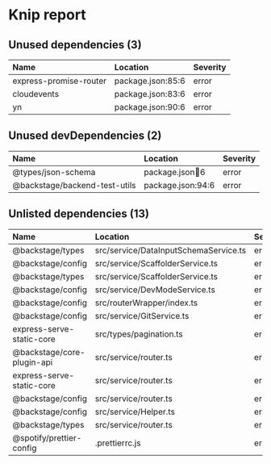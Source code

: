 # Knip report

## Unused dependencies (3)

| Name                   | Location          | Severity |
| :--------------------- | :---------------- | :------- |
| express-promise-router | package.json:85:6 | error    |
| cloudevents            | package.json:83:6 | error    |
| yn                     | package.json:90:6 | error    |

## Unused devDependencies (2)

| Name                          | Location           | Severity |
| :---------------------------- | :----------------- | :------- |
| @types/json-schema            | package.json:100:6 | error    |
| @backstage/backend-test-utils | package.json:94:6  | error    |

## Unlisted dependencies (13)

| Name                       | Location                              | Severity |
| :------------------------- | :------------------------------------ | :------- |
| @backstage/types           | src/service/DataInputSchemaService.ts | error    |
| @backstage/config          | src/service/ScaffolderService.ts      | error    |
| @backstage/types           | src/service/ScaffolderService.ts      | error    |
| @backstage/config          | src/service/DevModeService.ts         | error    |
| @backstage/config          | src/routerWrapper/index.ts            | error    |
| @backstage/config          | src/service/GitService.ts             | error    |
| express-serve-static-core  | src/types/pagination.ts               | error    |
| @backstage/core-plugin-api | src/service/router.ts                 | error    |
| express-serve-static-core  | src/service/router.ts                 | error    |
| @backstage/config          | src/service/router.ts                 | error    |
| @backstage/config          | src/service/Helper.ts                 | error    |
| @backstage/types           | src/service/router.ts                 | error    |
| @spotify/prettier-config   | .prettierrc.js                        | error    |
